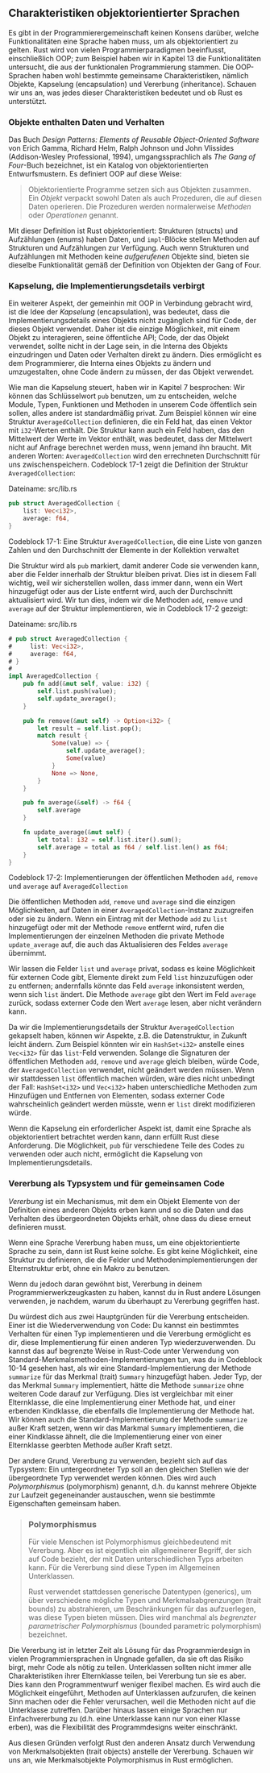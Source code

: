 ## Charakteristiken objektorientierter Sprachen

Es gibt in der Programmierergemeinschaft keinen Konsens darüber, welche
Funktionalitäten eine Sprache haben muss, um als objektorientiert zu gelten.
Rust wird von vielen Programmierparadigmen beeinflusst, einschließlich OOP; zum
Beispiel haben wir in Kapitel 13 die Funktionalitäten untersucht, die aus der
funktionalen Programmierung stammen. Die OOP-Sprachen haben wohl bestimmte
gemeinsame Charakteristiken, nämlich Objekte, Kapselung (encapsulation) und
Vererbung (inheritance). Schauen wir uns an, was jedes dieser Charakteristiken
bedeutet und ob Rust es unterstützt.

### Objekte enthalten Daten und Verhalten

Das Buch *Design Patterns: Elements of Reusable Object-Oriented Software* von
Erich Gamma, Richard Helm, Ralph Johnson und John Vlissides (Addison-Wesley
Professional, 1994), umgangssprachlich als *The Gang of Four*-Buch bezeichnet,
ist ein Katalog von objektorientierten Entwurfsmustern. Es definiert OOP auf
diese Weise:

> Objektorientierte Programme setzen sich aus Objekten zusammen. Ein *Objekt*
> verpackt sowohl Daten als auch Prozeduren, die auf diesen Daten operieren.
> Die Prozeduren werden normalerweise *Methoden* oder *Operationen* genannt.

Mit dieser Definition ist Rust objektorientiert: Strukturen (structs) und
Aufzählungen (enums) haben Daten, und `impl`-Blöcke stellen Methoden auf
Strukturen und Aufzählungen zur Verfügung. Auch wenn Strukturen und
Aufzählungen mit Methoden keine *aufgerufenen* Objekte sind, bieten sie
dieselbe Funktionalität gemäß der Definition von Objekten der Gang of Four.

### Kapselung, die Implementierungsdetails verbirgt

Ein weiterer Aspekt, der gemeinhin mit OOP in Verbindung gebracht wird, ist die
Idee der *Kapselung* (encapsulation), was bedeutet, dass die
Implementierungsdetails eines Objekts nicht zugänglich sind für Code, der
dieses Objekt verwendet. Daher ist die einzige Möglichkeit, mit einem Objekt zu
interagieren, seine öffentliche API; Code, der das Objekt verwendet, sollte
nicht in der Lage sein, in die Interna des Objekts einzudringen und Daten oder
Verhalten direkt zu ändern. Dies ermöglicht es dem Programmierer, die Interna
eines Objekts zu ändern und umzugestalten, ohne Code ändern zu müssen, der das
Objekt verwendet.

Wie man die Kapselung steuert, haben wir in Kapitel 7 besprochen: Wir können
das Schlüsselwort `pub` benutzen, um zu entscheiden, welche Module, Typen,
Funktionen und Methoden in unserem Code öffentlich sein sollen, alles andere
ist standardmäßig privat. Zum Beispiel können wir eine Struktur
`AveragedCollection` definieren, die ein Feld hat, das einen Vektor mit
`i32`-Werten enthält. Die Struktur kann auch ein Feld haben, das den Mittelwert
der Werte im Vektor enthält, was bedeutet, dass der Mittelwert nicht auf
Anfrage berechnet werden muss, wenn jemand ihn braucht. Mit anderen Worten:
`AveragedCollection` wird den errechneten Durchschnitt für uns
zwischenspeichern. Codeblock 17-1 zeigt die Definition der Struktur
`AveragedCollection`:

<span class="filename">Dateiname: src/lib.rs</span>

```rust
pub struct AveragedCollection {
    list: Vec<i32>,
    average: f64,
}
```

<span class="caption">Codeblock 17-1: Eine Struktur `AveragedCollection`, die
eine Liste von ganzen Zahlen und den Durchschnitt der Elemente in der
Kollektion verwaltet</span>

Die Struktur wird als `pub` markiert, damit anderer Code sie verwenden kann,
aber die Felder innerhalb der Struktur bleiben privat. Dies ist in diesem Fall
wichtig, weil wir sicherstellen wollen, dass immer dann, wenn ein Wert
hinzugefügt oder aus der Liste entfernt wird, auch der Durchschnitt
aktualisiert wird. Wir tun dies, indem wir die Methoden `add`, `remove` und
`average` auf der Struktur implementieren, wie in Codeblock 17-2 gezeigt:

<span class="filename">Dateiname: src/lib.rs</span>

```rust
# pub struct AveragedCollection {
#     list: Vec<i32>,
#     average: f64,
# }
#
impl AveragedCollection {
    pub fn add(&mut self, value: i32) {
        self.list.push(value);
        self.update_average();
    }

    pub fn remove(&mut self) -> Option<i32> {
        let result = self.list.pop();
        match result {
            Some(value) => {
                self.update_average();
                Some(value)
            }
            None => None,
        }
    }

    pub fn average(&self) -> f64 {
        self.average
    }

    fn update_average(&mut self) {
        let total: i32 = self.list.iter().sum();
        self.average = total as f64 / self.list.len() as f64;
    }
}
```

<span class="caption">Codeblock 17-2: Implementierungen der öffentlichen
Methoden `add`, `remove` und `average` auf  `AveragedCollection`</span>

Die öffentlichen Methoden `add`, `remove` und `average` sind die einzigen
Möglichkeiten, auf Daten in einer `AveragedCollection`-Instanz zuzugreifen oder
sie zu ändern. Wenn ein Eintrag mit der Methode `add` zu `list` hinzugefügt
oder mit der Methode `remove` entfernt wird, rufen die Implementierungen der
einzelnen Methoden die private Methode `update_average` auf, die auch das
Aktualisieren des Feldes `average` übernimmt.

Wir lassen die Felder `list` und `average` privat, sodass es keine Möglichkeit
für externen Code gibt, Elemente direkt zum Feld `list` hinzuzufügen oder zu
entfernen; andernfalls könnte das Feld `average` inkonsistent werden, wenn sich
`list` ändert. Die Methode `average` gibt den Wert im Feld `average` zurück,
sodass externer Code den Wert `average` lesen, aber nicht verändern kann.

Da wir die Implementierungsdetails der Struktur `AveragedCollection` gekapselt
haben, können wir Aspekte, z.B. die Datenstruktur, in Zukunft leicht ändern.
Zum Beispiel könnten wir ein `HashSet<i32>` anstelle eines `Vec<i32>` für das
`list`-Feld verwenden. Solange die Signaturen der öffentlichen Methoden `add`,
`remove` und `average` gleich bleiben, würde Code, der `AveragedCollection`
verwendet, nicht geändert werden müssen. Wenn wir stattdessen `list` öffentlich
machen würden, wäre dies nicht unbedingt der Fall: `HashSet<i32>` und
`Vec<i32>` haben unterschiedliche Methoden zum Hinzufügen und Entfernen von
Elementen, sodass externer Code wahrscheinlich geändert werden müsste, wenn er
`list` direkt modifizieren würde.

Wenn die Kapselung ein erforderlicher Aspekt ist, damit eine Sprache als
objektorientiert betrachtet werden kann, dann erfüllt Rust diese Anforderung.
Die Möglichkeit, `pub` für verschiedene Teile des Codes zu verwenden oder auch
nicht, ermöglicht die Kapselung von Implementierungsdetails.

### Vererbung als Typsystem und für gemeinsamen Code

*Vererbung* ist ein Mechanismus, mit dem ein Objekt Elemente von der Definition
eines anderen Objekts erben kann und so die Daten und das Verhalten des
übergeordneten Objekts erhält, ohne dass du diese erneut definieren musst.

Wenn eine Sprache Vererbung haben muss, um eine objektorientierte Sprache zu
sein, dann ist Rust keine solche. Es gibt keine Möglichkeit, eine Struktur zu
definieren, die die Felder und Methodenimplementierungen der Elternstruktur
erbt, ohne ein Makro zu benutzen.

Wenn du jedoch daran gewöhnt bist, Vererbung in deinem
Programmierwerkzeugkasten zu haben, kannst du in Rust andere Lösungen
verwenden, je nachdem, warum du überhaupt zu Vererbung gegriffen hast.

Du würdest dich aus zwei Hauptgründen für die Vererbung entscheiden. Einer ist
die Wiederverwendung von Code: Du kannst ein bestimmtes Verhalten für einen Typ
implementieren und die Vererbung ermöglicht es dir, diese Implementierung für
einen anderen Typ wiederzuverwenden. Du kannst das auf begrenzte Weise in
Rust-Code unter Verwendung von Standard-Merkmalsmethoden-Implementierungen tun,
was du in Codeblock 10-14 gesehen hast, als wir eine Standard-Implementierung
der Methode `summarize` für das Merkmal (trait) `Summary` hinzugefügt haben.
Jeder Typ, der das Merkmal `Summary` implementiert, hätte die Methode
`summarize` ohne weiteren Code darauf zur Verfügung. Dies ist vergleichbar mit
einer Elternklasse, die eine Implementierung einer Methode hat, und einer
erbenden Kindklasse, die ebenfalls die Implementierung der Methode hat. Wir
können auch die Standard-Implementierung der Methode `summarize` außer Kraft
setzen, wenn wir das Markmal `Summary` implementieren, die einer Kindklasse
ähnelt, die die Implementierung einer von einer Elternklasse geerbten Methode
außer Kraft setzt.

Der andere Grund, Vererbung zu verwenden, bezieht sich auf das Typsystem: Ein
untergeordneter Typ soll an den gleichen Stellen wie der übergeordnete Typ
verwendet werden können. Dies wird auch *Polymorphismus* (polymorphism)
genannt, d.h. du kannst mehrere Objekte zur Laufzeit gegeneinander austauschen,
wenn sie bestimmte Eigenschaften gemeinsam haben.

> ### Polymorphismus
>
> Für viele Menschen ist Polymorphismus gleichbedeutend mit Vererbung. Aber es
> ist eigentlich ein allgemeinerer Begriff, der sich auf Code bezieht, der mit
> Daten unterschiedlichen Typs arbeiten kann. Für die Vererbung sind diese
> Typen im Allgemeinen Unterklassen.
>
> Rust verwendet stattdessen generische Datentypen (generics), um über
> verschiedene mögliche Typen und Merkmalsabgrenzungen (trait bounds) zu
> abstrahieren, um Beschränkungen für das aufzuerlegen, was diese Typen bieten
> müssen. Dies wird manchmal als *begrenzter parametrischer Polymorphismus*
> (bounded parametric polymorphism) bezeichnet.

Die Vererbung ist in letzter Zeit als Lösung für das Programmierdesign in
vielen Programmiersprachen in Ungnade gefallen, da sie oft das Risiko birgt,
mehr Code als nötig zu teilen. Unterklassen sollten nicht immer alle
Charakteristiken ihrer Elternklasse teilen, bei Vererbung tun sie es aber. Dies
kann den Programmentwurf weniger flexibel machen. Es wird auch die Möglichkeit
eingeführt, Methoden auf Unterklassen aufzurufen, die keinen Sinn machen oder
die Fehler verursachen, weil die Methoden nicht auf die Unterklasse zutreffen.
Darüber hinaus lassen einige Sprachen nur Einfachvererbung zu (d.h. eine
Unterklasse kann nur von einer Klasse erben), was die Flexibilität des
Programmdesigns weiter einschränkt.

Aus diesen Gründen verfolgt Rust den anderen Ansatz durch Verwendung von
Merkmalsobjekten (trait objects) anstelle der Vererbung. Schauen wir uns an,
wie Merkmalsobjekte Polymorphismus in Rust ermöglichen.
